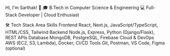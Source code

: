Hi, I'm Sarthak! 👋
🎓 B.Tech in Computer Science & Engineering
💻 Full-Stack Developer | Cloud Enthusiast

🛠️ Tech Stack
Area	Skills
Frontend	React, Next.js, JavaScript/TypeScript, HTML/CSS, Tailwind
Backend	Node.js, Express, Python (Django/Flask), REST APIs
Database	MongoDB, PostgreSQL, Firebase
Cloud & DevOps	AWS (EC2, S3, Lambda), Docker, CI/CD
Tools	Git, Postman, VS Code, Figma (optional)

